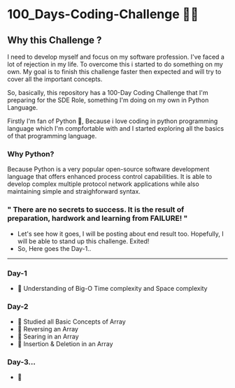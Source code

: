 # 100_Days-Coding-Challenge 👨‍💻

## Why this Challenge ?

I need to develop myself and focus on my software profession.  I've faced a lot of rejection in my life.  To overcome this i started to do something on my own. My goal is to finish this challenge faster then expected and will try to cover all the important concepts.

So, basically, this repository has a 100-Day Coding Challenge that I'm preparing for the SDE Role, something I'm doing on my own in Python Language.

Firstly I'm fan of Python 🐍, Because i love coding in python programming language which I'm compfortable with and I started exploring all the basics of that programming language.

### Why Python?
Because Python is a very popular open-source software development language that offers enhanced process control capabilities. It is able to develop complex multiple protocol network applications while also maintaining simple and straighforward syntax. 

### " There are no secrets to success. It is the result of preparation, hardwork and learning from FAILURE! "

- Let's see how it goes, I will be posting about end result too. Hopefully, I will be able to stand up this challenge. Exited!
- So, Here goes the Day-1..

---

### Day-1
- 📔 Understanding of Big-O Time complexity and Space complexity

### Day-2 
- 📔 Studied all Basic Concepts of Array
- 📔 Reversing an Array
- 📔 Searing in an Array
- 📔 Insertion & Deletion in an Array

### Day-3...
- 📔 